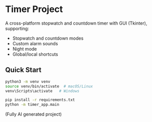 # Timer Project

A cross-platform stopwatch and countdown timer with GUI (Tkinter), supporting:
- Stopwatch and countdown modes
- Custom alarm sounds
- Night mode
- Global/local shortcuts

## Quick Start

```bash
python3 -m venv venv
source venv/bin/activate  # macOS/Linux
venv\Scripts\activate   # Windows

pip install -r requirements.txt
python -m timer_app.main
```

(Fully AI generated project)